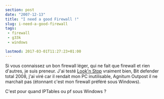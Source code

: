 ```yaml
---
section: post
date: "2007-12-13"
title: "I need a good Firewall !"
slug: i-need-a-good-firewall
tags:
 - firewall
 - g33k
 - windows

lastmod: 2017-03-01T11:27:23+01:00
---
```



Si vous connaissez un bon firewall léger, qui ne fait que firewall et rien d'autres, je suis preneur. J'ai testé [Look'n Stop](http://www.looknstop.com/) vraiment bien, Bit defender total 2008, j'ai viré car il rendait mon PC inutilisable, Agnitum Outpost il ne marchait pas (étonnant c'est mon firewall préféré sous Windows).

C'est pour quand IPTables ou pf sous Windows ?


